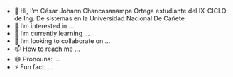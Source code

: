 - 👋 Hi, I’m César Johann Chancasanampa Ortega estudiante del IX-CICLO de Ing. De sistemas en la Universidad Nacional De Cañete
- 👀 I’m interested in ...
- 🌱 I’m currently learning ...
- 💞️ I’m looking to collaborate on ...
- 📫 How to reach me ...
- 😄 Pronouns: ...
- ⚡ Fun fact: ...

<!---
Chancasanampa/Chancasanampa is a ✨ special ✨ repository because its `README.md` (this file) appears on your GitHub profile.
You can click the Preview link to take a look at your changes.
--->
